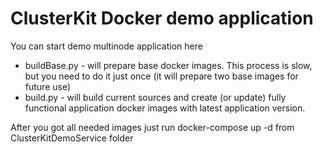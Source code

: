 # ClusterKit Docker demo application

You can start demo multinode application here

* buildBase.py - will prepare base docker images. This process is slow, but you need to do it just once (it will prepare two base images for future use)
* build.py - will build current sources and create (or update) fully functional application docker images with latest application version.

After you got all needed images just run 
	docker-compose up -d
from ClusterKitDemoService folder
